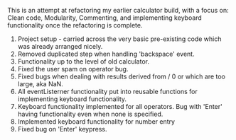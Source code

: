 This is an attempt at refactoring my earlier calculator build, with a focus on:
    Clean code, 
    Modularity, 
    Commenting, 
    and implementing keyboard functionality once the refactoring is complete.

1. Project setup - carried across the very basic pre-existing code which was already arranged nicely. 
2. Removed duplicated step when handling 'backspace' event.
3. Functionality up to the level of old calculator.
4. Fixed the user spam on operator bug.
5. Fixed bugs when dealing with results derived from / 0 or which are too large, aka NaN.
6. All eventListerner functionality put into reusable functions for implementing keyboard functionality. 
7. Keyboard functionality implemented for all operators. Bug with 'Enter' having functionality even when none is specified. 
8. Implemented keyboard functionality for number entry
9. Fixed bug on 'Enter' keypress.